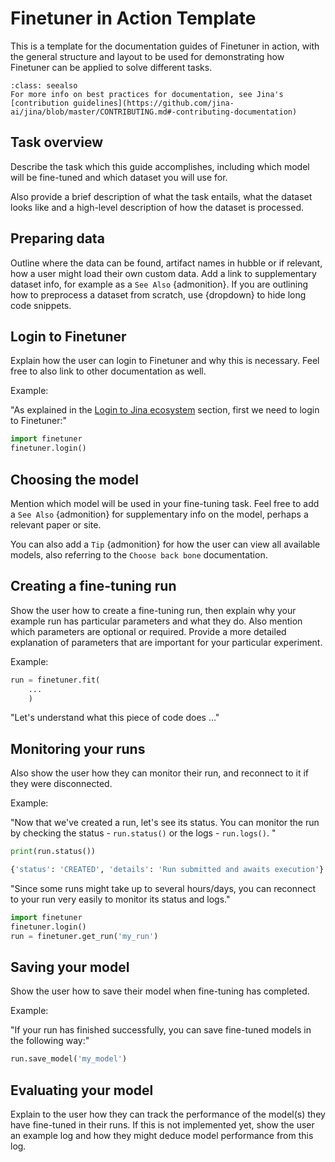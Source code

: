 # Finetuner in Action Template
This is a template for the documentation guides of Finetuner in action, with the general structure and layout to be used for demonstrating how Finetuner can be applied to solve different tasks.

```{admonition} See Also: Jina Contribution Guidelines
:class: seealso
For more info on best practices for documentation, see Jina's [contribution guidelines](https://github.com/jina-ai/jina/blob/master/CONTRIBUTING.md#-contributing-documentation)
```

## Task overview
Describe the task which this guide accomplishes, including which model will be fine-tuned and which dataset you will use for.

Also provide a brief description of what the task entails, what the dataset looks like and a high-level description of how the dataset is processed.


## Preparing data
Outline where the data can be found, artifact names in hubble or if relevant, how a user might load their own custom data. 
Add a link to supplementary dataset info, for example as a `See Also` {admonition}.
If you are outlining how to preprocess a dataset from scratch, use {dropdown} to hide long code snippets.


## Login to Finetuner
Explain how the user can login to Finetuner and why this is necessary. Feel free to also link to other documentation as well.

Example:

"As explained in the [Login to Jina ecosystem](../2_step_by_step/2_3_login_to_jina_ecosystem.md) section, first we need to login to Finetuner:"
```python
import finetuner
finetuner.login()
```


## Choosing the model
Mention which model will be used in your fine-tuning task. Feel free to add a `See Also` {admonition} for supplementary info on the model, perhaps a relevant paper or site.

You can also add a `Tip` {admonition} for how the user can view all available models, also referring to the `Choose back bone` documentation.


## Creating a fine-tuning run
Show the user how to create a fine-tuning run, then explain why your example run has particular parameters and what they do. Also mention which parameters are optional or required.
Provide a more detailed explanation of parameters that are important for your particular experiment. 

Example:

```python
run = finetuner.fit(
    ...
    )
```
"Let's understand what this piece of code does ..."


## Monitoring your runs

Also show the user how they can monitor their run, and reconnect to it if they were disconnected. 

Example:

"Now that we've created a run, let's see its status. You can monitor the run by checking the status - `run.status()` or the logs - `run.logs()`. "
```python
print(run.status())
```

```bash
{'status': 'CREATED', 'details': 'Run submitted and awaits execution'}
```

"Since some runs might take up to several hours/days, you can reconnect to your run very easily to monitor its status and logs."
```python
import finetuner
finetuner.login()
run = finetuner.get_run('my_run')
```

## Saving your model
Show the user how to save their model when fine-tuning has completed.

Example:

"If your run has finished successfully, you can save fine-tuned models in the following way:"
```python
run.save_model('my_model')
```

## Evaluating your model
Explain to the user how they can track the performance of the model(s) they have fine-tuned in their runs. If this is not implemented yet, show the user an example log and how they might deduce model performance from this log.